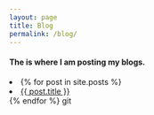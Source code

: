 ```yaml
---
layout: page
title: Blog
permalink: /blog/
---
```


<h4 class="h4-blog"> The is where I am posting my blogs.</h4>

<li class="blog-list"> 
  {% for post in site.posts %}
    <li>
      <a href="{{ post.url }}">{{ post.title }}</a>
    </li>
  {% endfor %}

</li>
git
